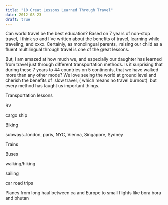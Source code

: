 ```yaml
---
title: "10 Great Lessons Learned Through Travel"
date: 2012-08-23
draft: true
---
```


  
  
  
  
  
  
  
  

<!--more--> Can world travel be the best education? Based on 7 years of non-stop travel, I think so and I've written about the benefits of travel, learning while traveling, and xxxx. Certainly, as monolingual parents,  raising our child as a fluent multilingual through travel is one of the great lessons.  
  
But, I am amazed at how much we, and especially our daughter has learned from travel just through different transportation methods. Is it surprising that during these 7 years to 44 countries on 5 continents, that we have walked more than any other mode? We love seeing the world at ground level and cherish the benefits of  slow travel, ( which means no travel burnout)  but every method has taught us important things.  
  
  
  
  
Transportation lessons  
  
RV  
  
cargo ship  
  
Biking

subways..london, paris, NYC, Vienna, Singapore, Sydney

Trains  
  
Buses  
  
walking/hiking  
  
sailing  
  
car road trips  
  
Planes from long haul between ca and Europe to small flights like bora bora and bhutan
